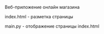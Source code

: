 Веб-приложение онлайн магазина

index.html - разметка страницы

main.py - отображение страницы index.html